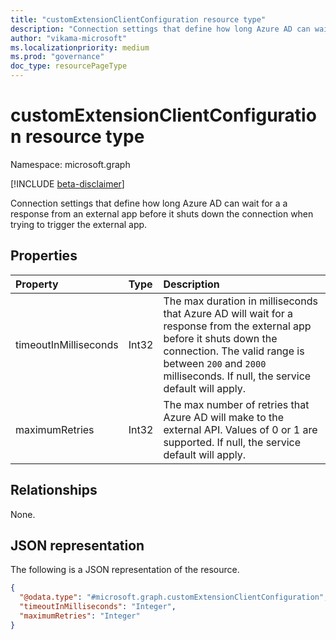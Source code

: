 ```yaml
---
title: "customExtensionClientConfiguration resource type"
description: "Connection settings that define how long Azure AD can wait for a response from an external app before it shuts down the connection"
author: "vikama-microsoft"
ms.localizationpriority: medium
ms.prod: "governance"
doc_type: resourcePageType
---
```


# customExtensionClientConfiguration resource type

Namespace: microsoft.graph

[!INCLUDE [beta-disclaimer](../../includes/beta-disclaimer.md)]

Connection settings that define how long Azure AD can wait for a a response from an external app before it shuts down the connection when trying to trigger the external app.

## Properties
|Property|Type|Description|
|:---|:---|:---|
|timeoutInMilliseconds|Int32|The max duration in milliseconds that Azure AD will wait for a response from the external app before it shuts down the connection. The valid range is between `200` and `2000` milliseconds. If null, the service default will apply.|
|maximumRetries|Int32|The max number of retries that Azure AD will make to the external API. Values of 0 or 1 are supported. If null, the service default will apply.|

## Relationships
None.

## JSON representation
The following is a JSON representation of the resource.
<!-- {
  "blockType": "resource",
  "@odata.type": "microsoft.graph.customExtensionClientConfiguration"
}
-->
``` json
{
  "@odata.type": "#microsoft.graph.customExtensionClientConfiguration",
  "timeoutInMilliseconds": "Integer",
  "maximumRetries": "Integer"
}
```


